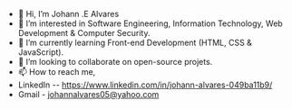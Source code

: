 - 👋 Hi, I’m Johann .E Alvares
- 👀 I’m interested in Software Engineering, Information Technology, Web Development & Computer Security.
- 🌱 I’m currently learning Front-end Development (HTML, CSS & JavaScript).
- 💞️ I’m looking to collaborate on open-source projets.
- 📫 How to reach me,
- LinkedIn -- https://www.linkedin.com/in/johann-alvares-049ba11b9/
- Gmail - johannalvares05@yahoo.com 

<!---
johannalvares1203/johannalvares1203 is a ✨ special ✨ repository because its `README.md` (this file) appears on your GitHub profile.
You can click the Preview link to take a look at your changes.
--->
